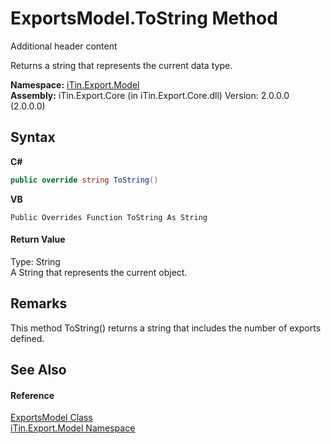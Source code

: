 # ExportsModel.ToString Method 
Additional header content 

Returns a string that represents the current data type.

**Namespace:**&nbsp;<a href="N_iTin_Export_Model">iTin.Export.Model</a><br />**Assembly:**&nbsp;iTin.Export.Core (in iTin.Export.Core.dll) Version: 2.0.0.0 (2.0.0.0)

## Syntax

**C#**<br />
``` C#
public override string ToString()
```

**VB**<br />
``` VB
Public Overrides Function ToString As String
```


#### Return Value
Type: String<br />A String that represents the current object.

## Remarks
This method ToString() returns a string that includes the number of exports defined.

## See Also


#### Reference
<a href="T_iTin_Export_Model_ExportsModel">ExportsModel Class</a><br /><a href="N_iTin_Export_Model">iTin.Export.Model Namespace</a><br />